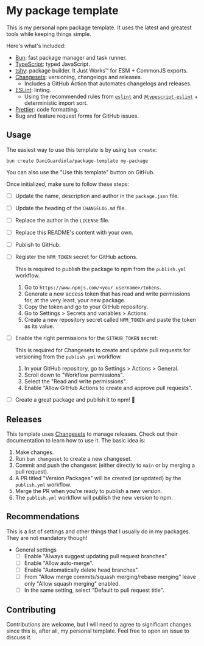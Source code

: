 # My package template

This is my personal npm package template. It uses the latest and greatest tools while keeping things simple.

Here's what's included:

- [Bun](https://bun.sh/): fast package manager and task runner.
- [TypeScript](https://www.typescriptlang.org/): typed JavaScript.
- [tshy](https://github.com/isaacs/tshy/): package builder. It Just Works™️ for ESM + CommonJS exports.
- [Changesets](https://github.com/changesets/changesets): versioning, changelogs and releases.
  - Includes a GitHub Action that automates changelogs and releases.
- [ESLint](https://eslint.org/): linting.
  - Using the recommended rules from [`eslint`](https://eslint.org/docs/latest/rules/) and [`@typescript-eslint`](https://typescript-eslint.io/rules/?=recommended) + deterministic import sort.
- [Prettier](https://prettier.io/): code formatting.
- Bug and feature request forms for GitHub issues.

## Usage

The easiest way to use this template is by using `bun create`:

```
bun create DaniGuardiola/package-template my-package
```

You can also use the "Use this template" button on GitHub.

Once initialized, make sure to follow these steps:

- [ ] Update the name, description and author in the `package.json` file.
- [ ] Update the heading of the `CHANGELOG.md` file.
- [ ] Replace the author in the `LICENSE` file.
- [ ] Replace this README's content with your own.
- [ ] Publish to GitHub.
- [ ] Register the `NPM_TOKEN` secret for GitHub actions.

  This is required to publish the package to npm from the `publish.yml` workflow.

  1. Go to `https://www.npmjs.com/<your username>/tokens`.
  2. Generate a new access token that has read and write permissions for, at the very least, your new package.
  3. Copy the token and go to your GitHub repository.
  4. Go to Settings > Secrets and variables > Actions.
  5. Create a new repository secret called `NPM_TOKEN` and paste the token as its value.

- [ ] Enable the right permissions for the `GITHUB_TOKEN` secret:

  This is required for Changesets to create and update pull requests for versioning from the `publish.yml` workflow.

  1. In your GitHub repository, go to Settings > Actions > General.
  2. Scroll down to "Workflow permissions".
  3. Select the "Read and write permissions".
  4. Enable "Allow GitHub Actions to create and approve pull requests".

- [ ] Create a great package and publish it to npm! 🚀

## Releases

This template uses [Changesets](https://github.com/changesets/changesets) to manage releases. Check out their documentation to learn how to use it. The basic idea is:

1. Make changes.
2. Run `bun changeset` to create a new changeset.
3. Commit and push the changeset (either directly to `main` or by merging a pull request).
4. A PR titled "Version Packages" will be created (or updated) by the `publish.yml` workflow.
5. Merge the PR when you're ready to publish a new version.
6. The `publish.yml` workflow will publish the new version to npm.

## Recommendations

This is a list of settings and other things that I usually do in my packages. They are not mandatory though!

- General settings
  - [ ] Enable "Always suggest updating pull request branches".
  - [ ] Enable "Allow auto-merge".
  - [ ] Enable "Automatically delete head branches".
  - [ ] From "Allow merge commits/squash merging/rebase merging" leave only "Allow squash merging" enabled.
  - [ ] In the same setting, select "Default to pull request title".

## Contributing

Contributions are welcome, but I will need to agree to significant changes since this is, after all, my personal template. Feel free to open an issue to discuss it.
